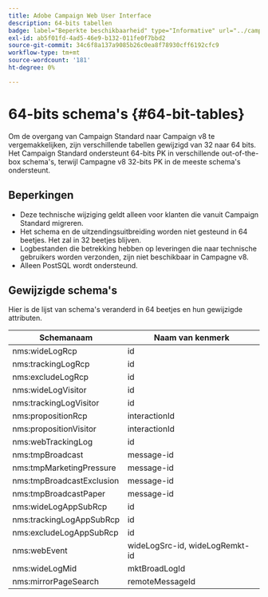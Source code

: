 ```yaml
---
title: Adobe Campaign Web User Interface
description: 64-bits tabellen
badge: label="Beperkte beschikbaarheid" type="Informative" url="../campaign-standard-migration-home.md" tooltip="Beperkt tot gemigreerde gebruikers in Campaign Standard"
exl-id: ab5f01fd-4ad5-46e9-b132-011fe0f7bbd2
source-git-commit: 34c6f8a137a9085b26c0ea8f78930cff6192cfc9
workflow-type: tm+mt
source-wordcount: '181'
ht-degree: 0%

---
```


# 64-bits schema&#39;s {#64-bit-tables}

Om de overgang van Campaign Standard naar Campaign v8 te vergemakkelijken, zijn verschillende tabellen gewijzigd van 32 naar 64 bits. Het Campaign Standard ondersteunt 64-bits PK in verschillende out-of-the-box schema&#39;s, terwijl Campagne v8 32-bits PK in de meeste schema&#39;s ondersteunt.

## Beperkingen

* Deze technische wijziging geldt alleen voor klanten die vanuit Campaign Standard migreren.
* Het schema en de uitzendingsuitbreiding worden niet gesteund in 64 beetjes. Het zal in 32 beetjes blijven.
* Logbestanden die betrekking hebben op leveringen die naar technische gebruikers worden verzonden, zijn niet beschikbaar in Campagne v8.
* Alleen PostSQL wordt ondersteund.

## Gewijzigde schema&#39;s

Hier is de lijst van schema&#39;s veranderd in 64 beetjes en hun gewijzigde attributen.

| Schemanaam | Naam van kenmerk |
|--- |--- |
| nms:wideLogRcp | id |
| nms:trackingLogRcp | id |
| nms:excludeLogRcp | id |
| nms:wideLogVisitor | id |
| nms:trackingLogVisitor | id |
| nms:propositionRcp | interactionId |
| nms:propositionVisitor | interactionId |
| nms:webTrackingLog | id |
| nms:tmpBroadcast | message-id |
| nms:tmpMarketingPressure | message-id |
| nms:tmpBroadcastExclusion | message-id |
| nms:tmpBroadcastPaper | message-id |
| nms:wideLogAppSubRcp | id |
| nms:trackingLogAppSubRcp | id |
| nms:excludeLogAppSubRcp | id |
| nms:webEvent | wideLogSrc-id, wideLogRemkt-id |
| nms:wideLogMid | mktBroadLogId |
| nms:mirrorPageSearch | remoteMessageId |
